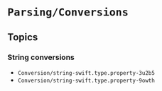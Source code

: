# ``Parsing/Conversions``

## Topics

### String conversions

* ``Conversion/string-swift.type.property-3u2b5``
* ``Conversion/string-swift.type.property-9owth``
